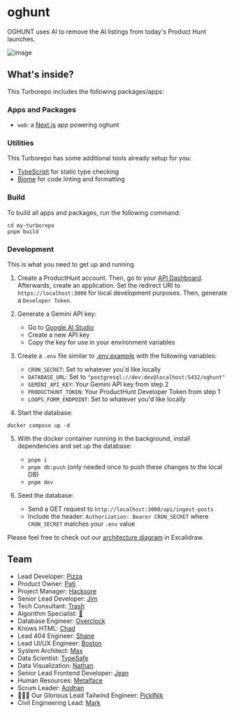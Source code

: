 # oghunt

OGHUNT uses AI to remove the AI listings from today's Product Hunt launches.

![image](https://github.com/user-attachments/assets/d5b07bbb-8e1a-4197-ac37-b4c5ebe7f857)

## What's inside?

This Turborepo includes the following packages/apps:

### Apps and Packages

- `web`: a [Next.js](https://nextjs.org/) app powering oghunt

### Utilities

This Turborepo has some additional tools already setup for you:

- [TypeScript](https://www.typescriptlang.org/) for static type checking
- [Biome](https://biomejs.dev/) for code linting and formatting

### Build

To build all apps and packages, run the following command:

```
cd my-turborepo
pnpm build
```

### Development

This is what you need to get up and running

1. Create a ProductHunt account. Then, go to your [API Dashboard](https://www.producthunt.com/v2/oauth/applications). Afterwards, create an application. Set the redirect URI to `https://localhost:3000` for local development purposes. Then, generate a `Developer Token`.

2. Generate a Gemini API key:
   - Go to [Google AI Studio](https://aistudio.google.com/apikey)
   - Create a new API key
   - Copy the key for use in your environment variables

3. Create a `.env` file similar to [.env.example](/.env.example) with the following variables:
   - `CRON_SECRET`: Set to whatever you'd like locally
   - `DATABASE_URL`: Set to `"postgresql://dev:dev@localhost:5432/oghunt"`
   - `GEMINI_API_KEY`: Your Gemini API key from step 2
   - `PRODUCTHUNT_TOKEN`: Your ProductHunt Developer Token from step 1
   - `LOOPS_FORM_ENDPOINT`:  Set to whatever you'd like locally

4. Start the database:
```
docker compose up -d
```

5. With the docker container running in the background, install dependencies and set up the database:
   - `pnpm i`
   - `pnpm db:push` (only needed once to push these changes to the local DB)
   - `pnpm dev`

6. Seed the database:
   - Send a GET request to `http://localhost:3000/api/ingest-posts`
   - Include the header: `Authorization: Bearer CRON_SECRET` where `CRON_SECRET` matches your `.env` value

Please feel free to check out our [architecture diagram](./public/og-hunt-diagram.excalidraw) in Excalidraw.

## Team

- Lead Developer: [Pizza](https://github.com/RossLitzenberger)
- Product Owner: [Pati](https://typehero.dev/)
- Project Manager: [Hacksore](https://github.com/Hacksore)
- Senior Lead Developer: [Jim](https://github.com/JoshHyde9)
- Tech Consultant: [Trash](https://github.com/bautistaaa)
- Algorithm Specialist: [🐝](https://github.com/ArcherScript)
- Database Engineer: [Overclock](https://github.com/LucFauvel)
- Knows HTML: [Chad](https://github.com/chadstewart)
- Lead 404 Engineer: [Shane](https://github.com/swalker326)
- Lead UI/UX Engineer: [Boston](https://github.com/BostonRohan)
- System Architect: [Max](https://github.com/maxdemaio)
- Data Scientist: [TypeSafe](https://github.com/typesafeui)
- Data Visualization: [Nathan](https://github.com/nathanroark)
- Senior Lead Frontend Developer: [Jean](https://github.com/Kampouse)
- Human Resources: [Metalface](https://github.com/metal-face)
- Scrum Leader: [Aodhan](https://github.com/MVAodhan)
- 👑✨💅 Our Glorious Lead Tailwind Engineer: [PicklNik](https://github.com/picklenik)
- Civil Engineering Lead: [Mark](https://github.com/markkhoo)
